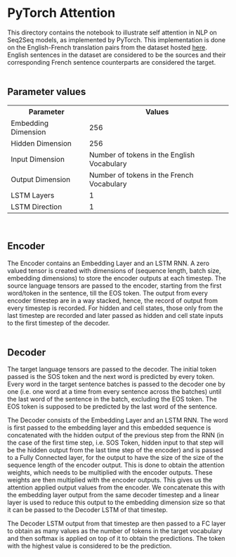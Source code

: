# PyTorch Attention

This directory contains the notebook to illustrate self attention in NLP on Seq2Seq models, as implemented by PyTorch. This implementation is done on the English-French translation pairs from the dataset hosted <a href="https://download.pytorch.org/tutorial/data.zip">here</a>. English sentences in the dataset are considered to be the sources and their corresponding French sentence counterparts are considered the target.
</br></br>

## Parameter values

<div style="margin-left:auto;margin-right:auto">
  <table>
    <tr>
      <th>Parameter</th>
      <th>Values</th>
    </tr>
    <tr>
      <td>Embedding Dimension</td>
      <td>256</td>
    </tr>
    <tr>
      <td>Hidden Dimension</td>
      <td>256</td>
    </tr>
    <tr>
      <td>Input Dimension</td>
      <td>Number of tokens in the English Vocabulary</td>
    </tr>
    <tr>
      <td>Output Dimension</td>
      <td>Number of tokens in the French Vocabulary</td>
    </tr>
    <tr>
      <td>LSTM Layers</td>
      <td>1</td>
    </tr>
    <tr>
      <td>LSTM Direction</td>
      <td>1</td>
    </tr>
  </table>
</div>
</br>

## Encoder

The Encoder contains an Embedding Layer and an LSTM RNN. A zero valued tensor is created with dimensions of (sequence length, batch size, embedding dimensions) to store the encoder outputs at each timestep. The source language tensors are passed to the encoder, starting from the first word/token in the sentence, till the EOS token. The output from every encoder timestep are in a way stacked, hence, the record of output from every timestep is recorded. For hidden and cell states, those only from the last timestep are recorded and later passed as hidden and cell state inputs to the first timestep of the decoder.
</br></br>

## Decoder

The target language tensors are passed to the decoder. The initial token passed is the SOS token and the next word is predicted by every token. Every word in the target sentence batches is passed to the decoder one by one (i.e. one word at a time from every sentence across the batches) until the last word of the sentence in the batch, excluding the EOS token. The EOS token is supposed to be predicted by the last word of the sentence. 

The Decoder consists of the Embedding Layer and an LSTM RNN. The word is first passed to the embedding layer and this embedded sequence is concatenated with the hidden output of the previous step from the RNN (in the case of the first time step, i.e. SOS Token, hidden input to that step will be the hidden output from the last time step of the encoder) and is passed to a Fully Connected layer, for the output to have the size of the size of the sequence length of the encoder output. This is done to obtain the attention weights, which needs to be multiplied with the encoder outputs. These weights are then multiplied with the encoder outputs. This gives us the attention applied output values from the encoder. We concatenate this with the embedding layer output from the same decoder timestep and a linear layer is used to reduce this output to the embedding dimension size so that it can be passed to the Decoder LSTM of that timestep.

The Decoder LSTM output from that timestep are then passed to a FC layer to obtain as many values as the number of tokens in the target vocabulary and then softmax is applied on top of it to obtain the predictions. The token with the highest value is considered to be the prediction.
